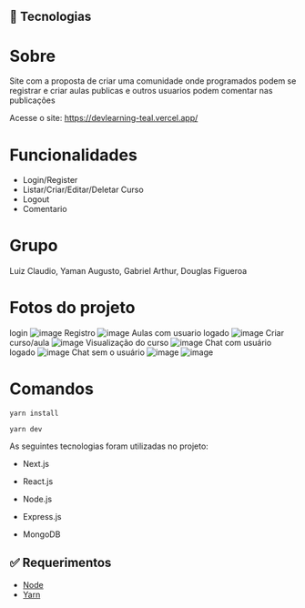 
## :rocket: Tecnologias ##

# Sobre

Site com a proposta de criar uma comunidade onde programados podem se registrar e criar aulas publicas e outros usuarios podem comentar nas publicações

Acesse o site: https://devlearning-teal.vercel.app/

# Funcionalidades

- Login/Register
- Listar/Criar/Editar/Deletar Curso
- Logout
- Comentario

# Grupo

Luiz Claudio, Yaman Augusto, Gabriel Arthur, Douglas Figueroa

# Fotos do projeto

login
![image](https://user-images.githubusercontent.com/71986202/176062950-a545c999-000e-4363-96f2-0a7858a21ddc.png)
Registro
![image](https://user-images.githubusercontent.com/71986202/176062965-99b89283-cb4b-49fc-a58d-57221327c27f.png)
Aulas com usuario logado
![image](https://user-images.githubusercontent.com/71986202/176062996-fa39e122-5bdd-4394-a585-4b9976a4f20c.png)
Criar curso/aula
![image](https://user-images.githubusercontent.com/71986202/176063012-6c48a1b5-6134-4806-8de9-9e48c0c7cf8b.png)
Visualização do curso
![image](https://user-images.githubusercontent.com/71986202/176063065-6ed13119-8fb6-49e6-8652-5844cd27a3b1.png)
Chat com usuário logado
![image](https://user-images.githubusercontent.com/71986202/176063079-f4c98acd-81da-4d30-80d7-3f8b19e2c85a.png)
Chat sem o usuário
![image](https://user-images.githubusercontent.com/71986202/176063093-8d934f08-93e7-4ed8-b940-8857aa3b9721.png)
![image](https://user-images.githubusercontent.com/71986202/176063101-e1eea310-1a23-4a62-8b73-97df9a86a5f7.png)


# Comandos
```
yarn install
```

```
yarn dev
```

As seguintes tecnologias foram utilizadas no projeto:

- Next.js
- React.js

- Node.js
- Express.js

- MongoDB

## :white_check_mark: Requerimentos ##

- [Node](https://nodejs.org/en/)
- [Yarn](https://yarnpkg.com/lang/en/)





